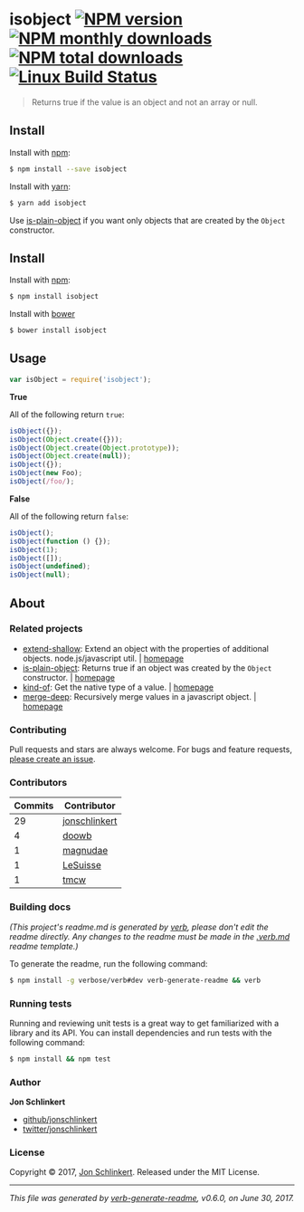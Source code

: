 # isobject [![NPM version](https://img.shields.io/npm/v/isobject.svg?style=flat)](https://www.npmjs.com/package/isobject) [![NPM monthly downloads](https://img.shields.io/npm/dm/isobject.svg?style=flat)](https://npmjs.org/package/isobject)  [![NPM total downloads](https://img.shields.io/npm/dt/isobject.svg?style=flat)](https://npmjs.org/package/isobject) [![Linux Build Status](https://img.shields.io/travis/jonschlinkert/isobject.svg?style=flat&label=Travis)](https://travis-ci.org/jonschlinkert/isobject)

> Returns true if the value is an object and not an array or null.

## Install

Install with [npm](https://www.npmjs.com/):

```sh
$ npm install --save isobject
```

Install with [yarn](https://yarnpkg.com):

```sh
$ yarn add isobject
```

Use [is-plain-object](https://github.com/jonschlinkert/is-plain-object) if you want only objects that are created by the `Object` constructor.

## Install

Install with [npm](https://www.npmjs.com/):

```sh
$ npm install isobject
```
Install with [bower](https://bower.io/)

```sh
$ bower install isobject
```

## Usage

```js
var isObject = require('isobject');
```

**True**

All of the following return `true`:

```js
isObject({});
isObject(Object.create({}));
isObject(Object.create(Object.prototype));
isObject(Object.create(null));
isObject({});
isObject(new Foo);
isObject(/foo/);
```

**False**

All of the following return `false`:

```js
isObject();
isObject(function () {});
isObject(1);
isObject([]);
isObject(undefined);
isObject(null);
```

## About

### Related projects

* [extend-shallow](https://www.npmjs.com/package/extend-shallow): Extend an object with the properties of additional objects. node.js/javascript util. | [homepage](https://github.com/jonschlinkert/extend-shallow "Extend an object with the properties of additional objects. node.js/javascript util.")
* [is-plain-object](https://www.npmjs.com/package/is-plain-object): Returns true if an object was created by the `Object` constructor. | [homepage](https://github.com/jonschlinkert/is-plain-object "Returns true if an object was created by the `Object` constructor.")
* [kind-of](https://www.npmjs.com/package/kind-of): Get the native type of a value. | [homepage](https://github.com/jonschlinkert/kind-of "Get the native type of a value.")
* [merge-deep](https://www.npmjs.com/package/merge-deep): Recursively merge values in a javascript object. | [homepage](https://github.com/jonschlinkert/merge-deep "Recursively merge values in a javascript object.")

### Contributing

Pull requests and stars are always welcome. For bugs and feature requests, [please create an issue](../../issues/new).

### Contributors

| **Commits** | **Contributor** |  
| --- | --- |  
| 29 | [jonschlinkert](https://github.com/jonschlinkert) |  
| 4  | [doowb](https://github.com/doowb) |  
| 1  | [magnudae](https://github.com/magnudae) |  
| 1  | [LeSuisse](https://github.com/LeSuisse) |  
| 1  | [tmcw](https://github.com/tmcw) |  

### Building docs

_(This project's readme.md is generated by [verb](https://github.com/verbose/verb-generate-readme), please don't edit the readme directly. Any changes to the readme must be made in the [.verb.md](.verb.md) readme template.)_

To generate the readme, run the following command:

```sh
$ npm install -g verbose/verb#dev verb-generate-readme && verb
```

### Running tests

Running and reviewing unit tests is a great way to get familiarized with a library and its API. You can install dependencies and run tests with the following command:

```sh
$ npm install && npm test
```

### Author

**Jon Schlinkert**

* [github/jonschlinkert](https://github.com/jonschlinkert)
* [twitter/jonschlinkert](https://twitter.com/jonschlinkert)

### License

Copyright © 2017, [Jon Schlinkert](https://github.com/jonschlinkert).
Released under the MIT License.

***

_This file was generated by [verb-generate-readme](https://github.com/verbose/verb-generate-readme), v0.6.0, on June 30, 2017._